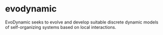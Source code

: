 # evodynamic
EvoDynamic seeks to evolve and develop suitable discrete dynamic models of self-organizing systems based on local interactions.

